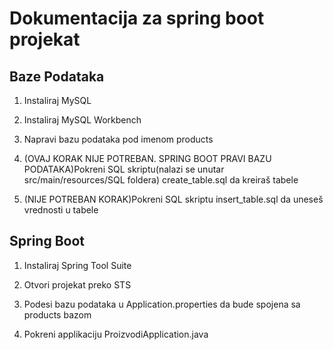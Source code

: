 # Dokumentacija za spring boot projekat
## Baze Podataka

1. Instaliraj MySQL  

2. Instaliraj MySQL Workbench

3. Napravi bazu podataka pod imenom products 

4. (OVAJ KORAK NIJE POTREBAN. SPRING BOOT PRAVI BAZU PODATAKA)Pokreni SQL skriptu(nalazi se unutar src/main/resources/SQL foldera) create_table.sql da kreiraš tabele

5. (NIJE POTREBAN KORAK)Pokreni SQL skriptu insert_table.sql da uneseš vrednosti u tabele

## Spring Boot

1. Instaliraj Spring Tool Suite  

2. Otvori projekat preko STS  

3. Podesi bazu podataka u Application.properties da bude spojena sa products bazom

4. Pokreni applikaciju ProizvodiApplication.java  
